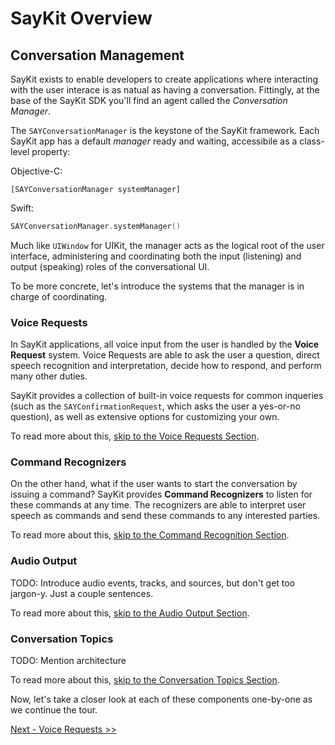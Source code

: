 # SayKit Overview

## Conversation Management

SayKit exists to enable developers to create applications where interacting with the user interace is as natual as having a conversation. Fittingly, at the base of the SayKit SDK you'll find an agent called the *Conversation Manager*.

The `SAYConversationManager` is the keystone of the SayKit framework. Each SayKit app has a default *manager* ready and waiting, accessibile as a class-level property:

Objective-C:
````objc
[SAYConversationManager systemManager]
````

Swift:
````swift
SAYConversationManager.systemManager()
````

Much like `UIWindow` for UIKit, the manager acts as the logical root of the user interface, administering and coordinating both the input (listening) and output (speaking) roles of the conversational UI. 

To be more concrete, let's introduce the systems that the manager is in charge of coordinating.

### Voice Requests

In SayKit applications, all voice input from the user is handled by the **Voice Request** system. Voice Requests are able to ask the user a question, direct speech recognition and interpretation, decide how to respond, and perform many other duties.

SayKit provides a collection of built-in voice requests for common inqueries (such as the `SAYConfirmationRequest`, which asks the user a yes-or-no question), as well as extensive options for customizing your own.

To read more about this, [skip to the Voice Requests Section](./02-voice-requests.md).

### Command Recognizers

On the other hand, what if the user wants to start the conversation by issuing a command? SayKit provides **Command Recognizers** to listen for these commands at any time. The recognizers are able to interpret user speech as commands and send these commands to any interested parties. 

To read more about this, [skip to the Command Recognition Section](./03-command-recognition.md).

### Audio Output

TODO: Introduce audio events, tracks, and sources, but don't get too jargon-y. Just a couple sentences.

To read more about this, [skip to the Audio Output Section](./04-audio-output.md).

### Conversation Topics

TODO: Mention architecture

To read more about this, [skip to the Conversation Topics Section](./05-conversation-topics.md).

Now, let's take a closer look at each of these components one-by-one as we continue the tour.

[Next - Voice Requests >>](./02-voice-requests.md)
